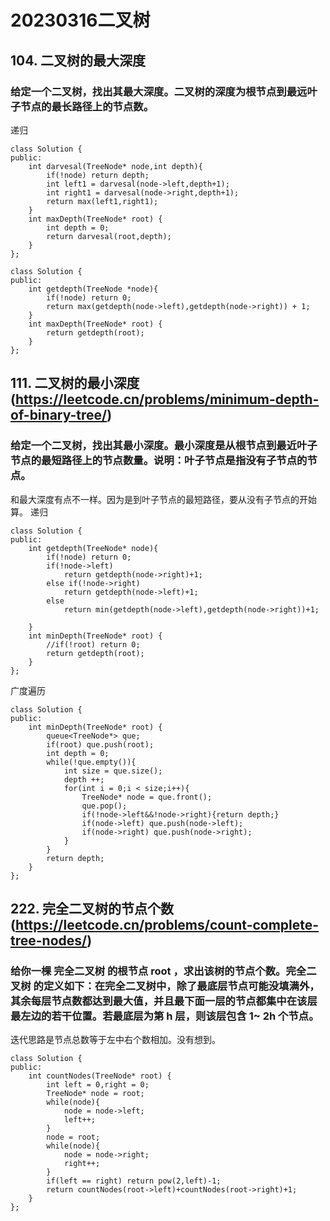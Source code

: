 # 20230316二叉树
## 104. 二叉树的最大深度
### 给定一个二叉树，找出其最大深度。二叉树的深度为根节点到最远叶子节点的最长路径上的节点数。
递归
```
class Solution {
public:
    int darvesal(TreeNode* node,int depth){
        if(!node) return depth;
        int left1 = darvesal(node->left,depth+1);
        int right1 = darvesal(node->right,depth+1);
        return max(left1,right1);
    }
    int maxDepth(TreeNode* root) {
        int depth = 0;
        return darvesal(root,depth);
    }
};
```
```
class Solution {
public:
    int getdepth(TreeNode *node){
        if(!node) return 0;
        return max(getdepth(node->left),getdepth(node->right)) + 1;
    }
    int maxDepth(TreeNode* root) {
        return getdepth(root);
    }
};
```
## 111. 二叉树的最小深度(https://leetcode.cn/problems/minimum-depth-of-binary-tree/)
### 给定一个二叉树，找出其最小深度。最小深度是从根节点到最近叶子节点的最短路径上的节点数量。说明：叶子节点是指没有子节点的节点。
和最大深度有点不一样。因为是到叶子节点的最短路径，要从没有子节点的开始算。
递归
```
class Solution {
public:
    int getdepth(TreeNode* node){
        if(!node) return 0;
        if(!node->left)
            return getdepth(node->right)+1;
        else if(!node->right)
            return getdepth(node->left)+1;
        else
            return min(getdepth(node->left),getdepth(node->right))+1;
        
    }
    int minDepth(TreeNode* root) {
        //if(!root) return 0;
        return getdepth(root);
    }
};
```
广度遍历
```
class Solution {
public:
    int minDepth(TreeNode* root) {
        queue<TreeNode*> que;
        if(root) que.push(root);
        int depth = 0;
        while(!que.empty()){
            int size = que.size();
            depth ++;
            for(int i = 0;i < size;i++){
                TreeNode* node = que.front();
                que.pop();
                if(!node->left&&!node->right){return depth;}
                if(node->left) que.push(node->left);
                if(node->right) que.push(node->right);
            }
        }
        return depth;
    }
};
```
## 222. 完全二叉树的节点个数(https://leetcode.cn/problems/count-complete-tree-nodes/)
### 给你一棵 完全二叉树 的根节点 root ，求出该树的节点个数。完全二叉树 的定义如下：在完全二叉树中，除了最底层节点可能没填满外，其余每层节点数都达到最大值，并且最下面一层的节点都集中在该层最左边的若干位置。若最底层为第 h 层，则该层包含 1~ 2h 个节点。
迭代思路是节点总数等于左中右个数相加。没有想到。

```
class Solution {
public:
    int countNodes(TreeNode* root) {
        int left = 0,right = 0;
        TreeNode* node = root;
        while(node){
            node = node->left;
            left++;
        }
        node = root;
        while(node){
            node = node->right;
            right++;
        }
        if(left == right) return pow(2,left)-1;
        return countNodes(root->left)+countNodes(root->right)+1;
    }
};
```